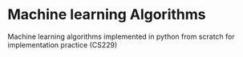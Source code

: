# Machine learning Algorithms
Machine learning algorithms implemented in python from scratch for implementation practice (CS229)
